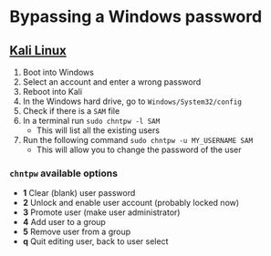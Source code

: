 # Bypassing a Windows password

## [Kali Linux](https://systemweakness.com/bypassing-a-windows-password-using-kali-with-just-two-commands-4ada7b19a2e2)

1. Boot into Windows
2. Select an account and enter a wrong password
3. Reboot into Kali
4. In the Windows hard drive, go to `Windows/System32/config`
5. Check if there is a `SAM` file
6. In a terminal run `sudo chntpw -l SAM`
   - This will list all the existing users
7. Run the following command `sudo chntpw -u MY_USERNAME SAM`
   - This will allow you to change the password of the user

### `chntpw` available options

- **1** Clear (blank) user password
- **2** Unlock and enable user account (probably locked now)
- **3** Promote user (make user administrator)
- **4** Add user to a group
- **5** Remove user from a group
- **q** Quit editing user, back to user select
